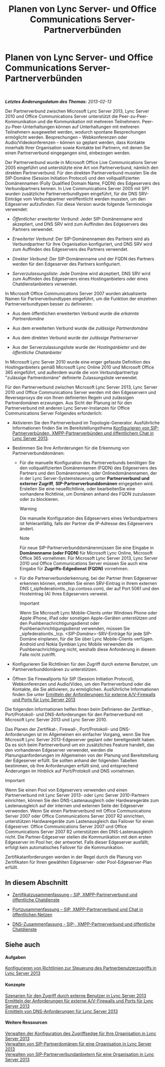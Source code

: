﻿---
title: Planen von Lync Server- und Office Communications Server-Partnerverbünden
TOCTitle: Planen von Lync Server- und Office Communications Server-Partnerverbünden
ms:assetid: c9eaf06b-054f-41a4-ad0c-499400d6c4c7
ms:mtpsurl: https://technet.microsoft.com/de-de/library/JJ205335(v=OCS.15)
ms:contentKeyID: 49295399
ms.date: 05/19/2016
mtps_version: v=OCS.15
ms.translationtype: HT
---

# Planen von Lync Server- und Office Communications Server-Partnerverbünden

 

_**Letztes Änderungsdatum des Themas:** 2013-02-13_

Der Partnerverbund zwischen Microsoft Lync Server 2013, Lync Server 2010 und Office Communications Server unterstützt die Peer-zu-Peer-Kommunikation und die Kommunikation mit mehreren Teilnehmern. Peer-zu-Peer-Unterhaltungen können auf Unterhaltungen mit mehreren Teilnehmern ausgeweitet werden, wodurch spontane Besprechungen ermöglicht werden. Besprechungen – Webkonferenzen oder Audio/Videokonferenzen – können so geplant werden, dass Kontakte innerhalb Ihrer Organisation sowie Kontakte bei Partnern, mit denen Sie einen Partnerverbund eingegangen sind, einbezogen werden.

Der Partnerverbund wurde in Microsoft Office Live Communications Server 2005 eingeführt und unterstützte eine Art von Partnerverbund, nämlich den direkten Partnerverbund. Für den direkten Partnerverbund mussten Sie die SIP-Domäne (Session Initiation Protocol) und den vollqualifizierten Domänennamen (Fully Qualified Domain Name, FQDN) des Edgeservers des Verbundpartners kennen. In Live Communications Server 2005 mit SP1 wurden zusätzliche Partnerverbundtypen eingeführt, für die DNS SRV-Einträge vom Verbundpartner veröffentlicht werden mussten, um den Edgeserver aufzufinden. Für diese Version wurde folgende Terminologie verwendet:

  - *Öffentlicher erweiterter Verbund*: Jeder SIP-Domänenname wird akzeptiert, und DNS SRV wird zum Auffinden des Edgeservers des Partners verwendet.

  - *Erweiterter Verbund*: Der SIP-Domänennamen des Partners wird als Verbundpartner für Ihre Organisation konfiguriert, und DNS SRV wird zum Auffinden des Edgeservers des Partners verwendet.

  - *Direkter Verbund*: Der SIP-Domänenname und der FQDN des Partners werden für den Edgeserver des Partners konfiguriert.

  - *Serverzulassungsliste*: Jede Domäne wird akzeptiert, DNS SRV wird zum Auffinden des Edgeservers eines Hostinganbieters oder eines Chatdienstanbieters verwendet.

In Microsoft Office Communications Server 2007 wurden aktualisierte Namen für Partnerverbundtypen eingeführt, um die Funktion der einzelnen Partnerverbundtypen besser zu definieren:

  - Aus dem öffentlichen erweiterten Verbund wurde die *erkannte Partnerdomäne*

  - Aus dem erweiterten Verbund wurde die *zulässige Partnerdomäne*

  - Aus dem direkten Verbund wurde der *zulässige Partnerserver*

  - Aus der Serverzulassungsliste wurde der *Hostinganbieter* und der *öffentliche Chatanbieter*

In Microsoft Lync Server 2010 wurde eine enger gefasste Definition des Hostinganbieters gemäß Microsoft Lync Online 2010 und Microsoft Office 365 eingeführt, und außerdem wurde die vom Verbundpartnertyp "zulässige Partnerdomäne" definierte Zulassungsliste verwendet.

Für den Partnerverbund zwischen Microsoft Lync Server 2013, Lync Server 2010 und Office Communications Server werden mit den Edgeservern und Reverseproxys die von Ihnen definierten Regeln und zulässigen Partnerdomänen erzwungen. Aus Sicht der Planung ist für den Partnerverbund mit anderen Lync Server-Instanzen für Office Communications Server Folgendes erforderlich:

  - Aktivieren Sie den Partnerverbund im Topologie-Generator. Ausführliche Informationen finden Sie im Bereitstellungsthema [Konfigurieren von SIP-Partnerverbünden, XMPP-Partnerverbünden und öffentlichem Chat in Lync Server 2013](lync-server-2013-configuring-sip-federation-xmpp-federation-and-public-instant-messaging.md).

  - Bestimmen Sie Ihre Anforderungen für die Erkennung von Partnerverbunddomänen:
    
      - Für die manuelle Konfiguration des Partnerverbunds benötigen Sie den vollqualifizierten Domänennamen (FQDN) des Edgeservers des Partners und den Domänennamen, oder Onlinedomänennamen, der in der Lync Server-Systemsteuerung unter **Partnerverbund und externer Zugriff**, **SIP-Partnerverbunddomänen** eingegeben wird. Erstellen Sie eine neueRichtlinie, oder bearbeitenSie eine vorhandene Richtlinie, um Domänen anhand des FQDN zuzulassen oder zu blockieren.
        

        > [!WARNING]
        > Die manuelle Konfiguration des Edgeservers eines Verbundpartners ist fehleranfällig, falls der Partner die IP-Adresse des Edgeservers ändert.

        

        > [!NOTE]
        > Für neue SIP-Partnerverbunddomänenmüssen Sie eine Eingabe in <STRONG>Domänenname (oder FQDN)</STRONG> für Microsoft Lync Online, Microsoft Office 365 vornehmen. Für Microsoft Lync Server 2013, Lync Server 2010 und Office Communications Server müssen Sie auch eine Eingabe für <STRONG>Zugriffs-Edgedienst (FQDN)</STRONG> vornehmen.

    
      - Für die Partnerverbunderkennung, bei der Partner Ihren Edgeserver erkennen können, erstellen Sie einen SRV-Eintrag in Ihrem externen DNS (\_sipfederationtls.\_tcp.contoso.com), der auf Port 5061 und den Hosteintrag (A) Ihres Edgeservers verweist.
        

        > [!IMPORTANT]
        > Wenn Sie Microsoft Lync Mobile-Clients unter Windows Phone oder Apple iPhone, iPad oder sonstigen Apple-Geräten unterstützen und den Pushbenachrichtigungsdienst oder Pushbenachrichtigungsdienst verwenden, müssen Sie _sipfederationtls._tcp. <EM>&lt;SIP-Domäne&gt;</EM>-SRV-Einträge für jede SIP-Domäne einplanen, für die Sie über Lync Mobile-Clients verfügen. Android und Nokia Symbian Lync Mobile verwenden die Pushbenachrichtigung nicht, weshalb diese Anforderung in diesem Falle nicht zutrifft.



  - Konfigurieren Sie Richtlinien für den Zugriff durch externe Benutzer, um Partnerverbunddomänen zu unterstützen.

  - Öffnen Sie Firewallports für SIP (Session Initiation Protocol), Webkonferenzen und Audio/Video, um den Partnerverbund oder die Kontakte, die Sie aktivieren, zu ermöglichen. Ausführliche Informationen finden Sie unter [Ermitteln der Anforderungen für externe A/V-Firewalls und Ports für Lync Server 2013](lync-server-2013-determine-external-a-v-firewall-and-port-requirements.md)

Die folgenden Informationen helfen Ihnen beim Definieren der Zertifikat-, Port/Protokoll- und DNS-Anforderungen für den Partnerverbund mit Microsoft Lync Server 2013 und Lync Server 2010.

Das Planen der Zertifikat-, Firewall-, Port/Protokoll- und DNS-Anforderungen ist im Allgemeinen ein einfacher Vorgang, wenn Sie Ihre Microsoft Lync Server 2013-Edgeserver geplant oder bereitgestellt haben. Da es sich beim Partnerverbund um ein zusätzliches Feature handelt, das den vorhandenen Edgeserver verwendet, werden die Planungsanforderungen im Allgemeinen von der Planung und Bereitstellung der Edgeserver erfüllt. Sie sollten anhand der folgenden Tabellen bestimmen, ob Ihre Anforderungen erfüllt sind, und entsprechend Änderungen im Hinblick auf Port/Protokoll und DNS vornehmen.


> [!IMPORTANT]
> Wenn Sie einen Pool von Edgeservers verwenden und einen Partnerverbund mit Lync Server 2013- oder Lync Server 2010-Partnern einrichten, können Sie den DNS-Lastenausgleich oder Hardwaregeräte zum Lastenausgleich auf der internen und externen Seite der Edgeserver verwenden. Wenn Sie einen Partnerverbund mit Office Communications Server 2007 oder Office Communications Server 2007 R2 einrichten, unterstützen Hardwaregeräte zum Lastenausgleich das Failover für einen Edgeserver. Office Communications Server 2007 und Office Communications Server 2007 R2 unterstützen den DNS-Lastenausgleich nicht. Die Partner-Edgeserver stellen die Kommunikation mit dem ersten Edgeserver im Pool her, der antwortet. Falls dieser Edgeserver ausfällt, erfolgt kein automatisches Failover für die Kommunikation.



Zertifikatanforderungen werden in der Regel durch die Planung von Zertifikaten für Ihren gewählten Edgeserver- oder Pool-Edgeserver-Plan erfüllt.

## In diesem Abschnitt

  - [Zertifikatzusammenfassung – SIP, XMPP-Partnerverbund und öffentliche Chatdienste](lync-server-2013-certificate-summary-sip-xmpp-federation-and-public-instant-messaging.md)

  - [Portzusammenfassung – SIP, XMPP-Partnerverbund und Chat in öffentlichen Netzen](lync-server-2013-port-summary-sip-xmpp-federation-and-public-instant-messaging.md)

  - [DNS-Zusammenfassung - SIP-, XMPP-Partnerverbund und öffentliche Chatdienste](lync-server-2013-dns-summary-sip-xmpp-federation-and-public-instant-messaging.md)

## Siehe auch

#### Aufgaben

[Konfigurieren von Richtlinien zur Steuerung des Partnerbenutzerzugriffs in Lync Server 2013](lync-server-2013-configure-policies-to-control-federated-user-access.md)  

#### Konzepte

[Szenarien für den Zugriff durch externe Benutzer in Lync Server 2013](lync-server-2013-scenarios-for-external-user-access.md)  
[Ermitteln der Anforderungen für externe A/V-Firewalls und Ports für Lync Server 2013](lync-server-2013-determine-external-a-v-firewall-and-port-requirements.md)  
[Ermitteln von DNS-Anforderungen für Lync Server 2013](lync-server-2013-determine-dns-requirements.md)  

#### Weitere Ressourcen

[Verwalten der Konfiguration des Zugriffsedge für Ihre Organisation in Lync Server 2013](lync-server-2013-manage-access-edge-configuration-for-your-organization.md)  
[Verwalten von SIP-Partnerdomänen für eine Organisation in Lync Server 2013](lync-server-2013-manage-sip-federated-domains-for-your-organization.md)  
[Verwalten von SIP-Partnerverbundanbietern für eine Organisation in Lync Server 2013](lync-server-2013-manage-sip-federated-providers-for-your-organization.md)

